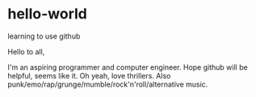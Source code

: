 # hello-world
learning to use github

Hello to all,

I'm an aspiring programmer and computer engineer. Hope github will be helpful, seems like it.
Oh yeah, love thrillers. Also punk/emo/rap/grunge/mumble/rock'n'roll/alternative music.
